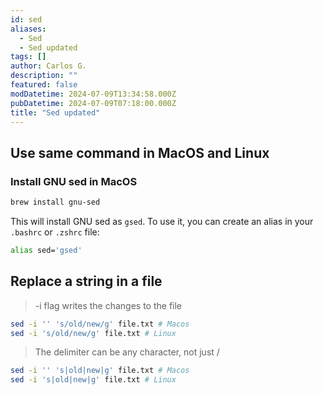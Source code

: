 ```yaml
---
id: sed
aliases:
  - Sed
  - Sed updated
tags: []
author: Carlos G.
description: ""
featured: false
modDatetime: 2024-07-09T13:34:58.000Z
pubDatetime: 2024-07-09T07:18:00.000Z
title: "Sed updated"
---
```



## Use same command in MacOS and Linux

### Install GNU sed in MacOS

```bash
brew install gnu-sed
```

This will install GNU sed as `gsed`. To use it, you can create an alias in your `.bashrc` or `.zshrc` file:

```bash
alias sed='gsed'
```

## Replace a string in a file

> -i flag writes the changes to the file

```bash
sed -i '' 's/old/new/g' file.txt # Macos
sed -i 's/old/new/g' file.txt # Linux
```

> The delimiter can be any character, not just /

```bash
sed -i '' 's|old|new|g' file.txt # Macos
sed -i 's|old|new|g' file.txt # Linux
```
